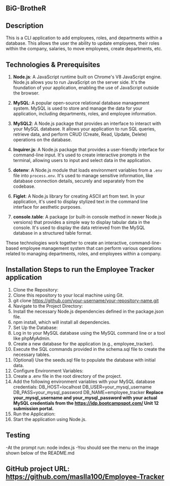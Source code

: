 ## BiG-BrotheR

## Description
This is a CLI application to add employees, roles, and departments within a database. This allows the user the ability to update employees, their roles within the company, salaries, to move employees, create departments, etc. 


## Technologies & Prerequisites

1. **Node.js**: A JavaScript runtime built on Chrome's V8 JavaScript engine. Node.js allows you to run JavaScript on the server side. It's the foundation of your application, enabling the use of JavaScript outside the browser.

2. **MySQL**: A popular open-source relational database management system. MySQL is used to store and manage the data for your application, including departments, roles, and employee information.

3. **MySQL2**: A Node.js package that provides an interface to interact with your MySQL database. It allows your application to run SQL queries, retrieve data, and perform CRUD (Create, Read, Update, Delete) operations on the database.

4. **Inquirer.js**: A Node.js package that provides a user-friendly interface for command-line input. It's used to create interactive prompts in the terminal, allowing users to input and select data in the application.

5. **dotenv**: A Node.js module that loads environment variables from a `.env` file into `process.env`. It's used to manage sensitive information, like database connection details, securely and separately from the codebase.

6. **Figlet**: A Node.js library for creating ASCII art from text. In your application, it's used to display stylized text in the command line interface for aesthetic purposes.

7. **console.table**: A package (or built-in console method in newer Node.js versions) that provides a simple way to display tabular data in the console. It's used to display the data retrieved from the MySQL database in a structured table format.

These technologies work together to create an interactive, command-line-based employee management system that can perform various operations related to managing departments, roles, and employees within a company.


## Installation Steps to run the Employee Tracker application
1. Clone the Repository:
2. Clone this repository to your local machine using Git.
3. git clone https://github.com/your-username/your-repository-name.git
4. Navigate to the Project Directory:
5. Install the necessary Node.js dependencies defined in the package.json file.
6. npm install, which will install all dependencies.
7. Set Up the Database:
8. Log in to your MySQL database using the MySQL command line or a tool like phpMyAdmin.
9. Create a new database for the application (e.g., employee_tracker).
10. Execute the SQL commands provided in the schema.sql file to create the necessary tables.
11. (Optional) Use the seeds.sql file to populate the database with initial data.
12. Configure Environment Variables:
13. Create a .env file in the root directory of the project.
14.  Add the following environment variables with your MySQL database credentials:
        DB_HOST=localhost
        DB_USER=your_mysql_username
        DB_PASS=your_mysql_password
        DB_NAME=employee_tracker
            **Replace your_mysql_username and your_mysql_password with your actual MySQL credentials from the 
            https://idp.bootcampspot.com/ Unit 12 submission portal.**  
15. Run the Application:
16. Start the application using Node.js.

## Testing
-At the prompt run: node index.js
-You should see the menu on the image shown below of the README.md

## GitHub project URL: https://github.com/maslla100/Employee-Tracker




